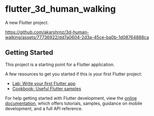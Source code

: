 # flutter_3d_human_walking

A new Flutter project.


https://github.com/akarshrnz/3d-human-walking/assets/77736922/dd7a0604-2d3a-45ce-ba0b-1d08764888ca



## Getting Started

This project is a starting point for a Flutter application.

A few resources to get you started if this is your first Flutter project:

- [Lab: Write your first Flutter app](https://docs.flutter.dev/get-started/codelab)
- [Cookbook: Useful Flutter samples](https://docs.flutter.dev/cookbook)

For help getting started with Flutter development, view the
[online documentation](https://docs.flutter.dev/), which offers tutorials,
samples, guidance on mobile development, and a full API reference.
